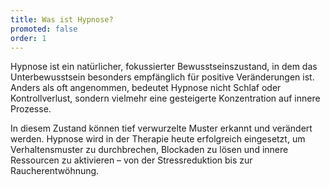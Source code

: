 ```yaml
---
title: Was ist Hypnose?
promoted: false
order: 1
---
```


Hypnose ist ein natürlicher, fokussierter Bewusstseinszustand, in dem das Unterbewusstsein besonders empfänglich für positive Veränderungen ist. Anders als oft angenommen, bedeutet Hypnose nicht Schlaf oder Kontrollverlust, sondern vielmehr eine gesteigerte Konzentration auf innere Prozesse.

In diesem Zustand können tief verwurzelte Muster erkannt und verändert werden. Hypnose wird in der Therapie heute erfolgreich eingesetzt, um Verhaltensmuster zu durchbrechen, Blockaden zu lösen und innere Ressourcen zu aktivieren – von der Stressreduktion bis zur Raucherentwöhnung.
